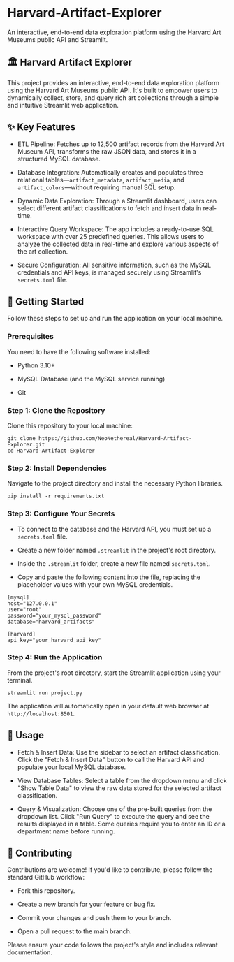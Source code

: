# Harvard-Artifact-Explorer
An interactive, end-to-end data exploration platform using the Harvard Art Museums public API and Streamlit.

## 🏛 Harvard Artifact Explorer
This project provides an interactive, end-to-end data exploration platform using the Harvard Art Museums public API. It's built to empower users to dynamically collect, store, and query rich art collections through a simple and intuitive Streamlit web application.

## ✨ Key Features
- ETL Pipeline: Fetches up to 12,500 artifact records from the Harvard Art Museum API, transforms the raw JSON data, and stores it in a structured MySQL database.

- Database Integration: Automatically creates and populates three relational tables—`artifact_metadata`, `artifact_media`, and `artifact_colors`—without requiring manual SQL setup.

- Dynamic Data Exploration: Through a Streamlit dashboard, users can select different artifact classifications to fetch and insert data in real-time.

- Interactive Query Workspace: The app includes a ready-to-use SQL workspace with over 25 predefined queries. This allows users to analyze the collected data in real-time and explore various aspects of the art collection.

- Secure Configuration: All sensitive information, such as the MySQL credentials and API keys, is managed securely using Streamlit's `secrets.toml` file.

## 🚀 Getting Started
Follow these steps to set up and run the application on your local machine.

### Prerequisites
You need to have the following software installed:

- Python 3.10+

- MySQL Database (and the MySQL service running)

- Git

### Step 1: Clone the Repository
Clone this repository to your local machine:
```
git clone https://github.com/NeoNethereal/Harvard-Artifact-Explorer.git
cd Harvard-Artifact-Explorer
```

### Step 2: Install Dependencies
Navigate to the project directory and install the necessary Python libraries.

```
pip install -r requirements.txt
```

### Step 3: Configure Your Secrets
- To connect to the database and the Harvard API, you must set up a `secrets.toml` file.

- Create a new folder named `.streamlit` in the project's root directory.

- Inside the `.streamlit` folder, create a new file named `secrets.toml`.

- Copy and paste the following content into the file, replacing the placeholder values with your own MySQL credentials.

```
[mysql]
host="127.0.0.1"
user="root"
password="your_mysql_password"
database="harvard_artifacts"

[harvard]
api_key="your_harvard_api_key"
```

### Step 4: Run the Application
From the project's root directory, start the Streamlit application using your terminal.

`streamlit run project.py`

The application will automatically open in your default web browser at `http://localhost:8501`.

## 📝 Usage
- Fetch & Insert Data: Use the sidebar to select an artifact classification. Click the "Fetch & Insert Data" button to call the Harvard API and populate your local MySQL database.

- View Database Tables: Select a table from the dropdown menu and click "Show Table Data" to view the raw data stored for the selected artifact classification.

- Query & Visualization: Choose one of the pre-built queries from the dropdown list. Click "Run Query" to execute the query and see the results displayed in a table. Some queries require you to enter an ID or a department name before running.

## 🤝 Contributing
Contributions are welcome! If you'd like to contribute, please follow the standard GitHub workflow:

- Fork this repository.

- Create a new branch for your feature or bug fix.

- Commit your changes and push them to your branch.

- Open a pull request to the main branch.

Please ensure your code follows the project's style and includes relevant documentation.

